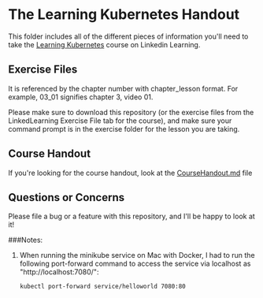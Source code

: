 # The Learning Kubernetes Handout

This folder includes all of the different pieces of information you'll need to take the [Learning Kubernetes](https://www.linkedin.com/learning/learning-kubernetes/) course on Linkedin Learning. 

## Exercise Files
It is referenced by the chapter number with chapter_lesson format. For example, 03_01 signifies chapter 3, video 01.

Please make sure to download this repository (or the exercise files from the LinkedLearning Exercise File tab for the course), and make sure your command prompt is in the exercise folder for the lesson you are taking. 

## Course Handout
If you're looking for the course handout, look at the [CourseHandout.md](CourseHandout.md) file

## Questions or Concerns
Please file a bug or a feature with this repository, and I'll be happy to look at it!

###Notes:
1. When running the minikube service on Mac with Docker, I had to run the following port-forward command to access the service via localhost as "http://localhost:7080/":
	```
	kubectl port-forward service/helloworld 7080:80
	```
